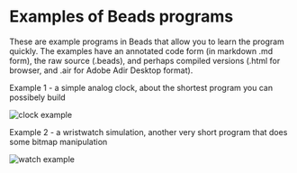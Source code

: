 # Examples of Beads programs

These are example programs in Beads that allow you to learn the program quickly.
The examples have an annotated code form (in markdown .md form), the raw source (.beads), and perhaps compiled versions (.html for browser, and .air for Adobe Adir Desktop format). 

Example 1 - a simple analog clock, about the shortest program you can possibely build

![clock example](http://magicmouse.com/beads/examples/clock_screenshot_anim.gif)

Example 2 - a wristwatch simulation, another very short program that does some bitmap manipulation

![watch example](http://magicmouse.com/beads/examples/watch_example_animated.gif)


